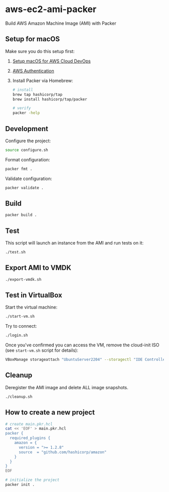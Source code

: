 # aws-ec2-ami-packer
Build AWS Amazon Machine Image (AMI) with Packer

## Setup for macOS

Make sure you do this setup first:

1. [Setup macOS for AWS Cloud DevOps](https://blog.swiftsoftwaregroup.com/setup-macos-for-aws-cloud-devops)

2. [AWS Authentication](https://blog.swiftsoftwaregroup.com/aws-authentication)

3. Install Packer via Homebrew:

   ```bash
   # install
   brew tap hashicorp/tap
   brew install hashicorp/tap/packer
   
   # verify
   packer -help
   ```

## Development

Configure the project:

```bash
source configure.sh
```

Format configuration:

```bash
packer fmt .
```

Validate configuration:

```bash
packer validate .
```

## Build

```bash
packer build .
```

## Test

This script will launch an instance from the AMI and run tests on it:  

```bash
./test.sh
```

## Export AMI to VMDK

```bash
./export-vmdk.sh
```

## Test in VirtualBox

Start the virtual machine:

```bash
./start-vm.sh
```

Try to connect:

```bash
./login.sh
```

Once you've confirmed you can access the VM, remove the cloud-init ISO (see `start-vm.sh` script for details):

```bash
VBoxManage storageattach "UbuntuServer2204" --storagectl "IDE Controller" --port 0 --device 1 --type dvddrive --medium none
```

## Cleanup

Deregister the AMI image and delete ALL image snapshots.

```bash
./cleanup.sh
```

## How to create a new project

```bash
# create main.pkr.hcl
cat << 'EOF' > main.pkr.hcl
packer {
  required_plugins {
    amazon = {
      version = ">= 1.2.8"
      source  = "github.com/hashicorp/amazon"
    }
  }
}
EOF

# initialize the project
packer init .
```

